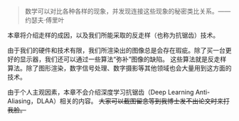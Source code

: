 > 数学可以对比各种各样的现象，并发现连接这些现象的秘密类比关系。—— 约瑟夫·傅里叶

本章将介绍走样的成因，以及我们所能采取的反走样（也称为抗锯齿）技术。

由于我们的硬件和技术有限，我们所渲染出的图像总是会存在瑕疵。除了买一台更好的显示器，我们还可以通过一些算法“弥补”图像的缺陷。
这些算法就是反走样算法。除了图形渲染，数字信号处理、数字摄影等其他领域也会大量用到这方面的技术。

由于个人主观因素，本章不会介绍深度学习抗锯齿（Deep Learning Anti-Aliasing，DLAA）相关的内容。
<del>大家可以截图留念等到我博士发不出论文时来打我脸。</del>